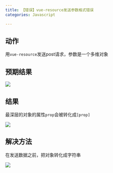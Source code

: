 ```yaml
---
title: 【错误】vue-resource发送参数格式错误
categories: Javascript

---
```


## 动作
用`vue-resource`发送post请求，参数是一个多维对象

## 预期结果
![][image-1]

## 结果
最深层的对象的属性`prop`会被转化成`[prop]`

![][image-2]

## 解决方法
在发送数据之前，把对象转化成字符串

![][image-3]



[image-1]:	http://oggx6lf7f.bkt.clouddn.com/s6vfn.png
[image-2]:	http://oggx6lf7f.bkt.clouddn.com/t5t5w.png
[image-3]:	http://oggx6lf7f.bkt.clouddn.com/ljfqr.png